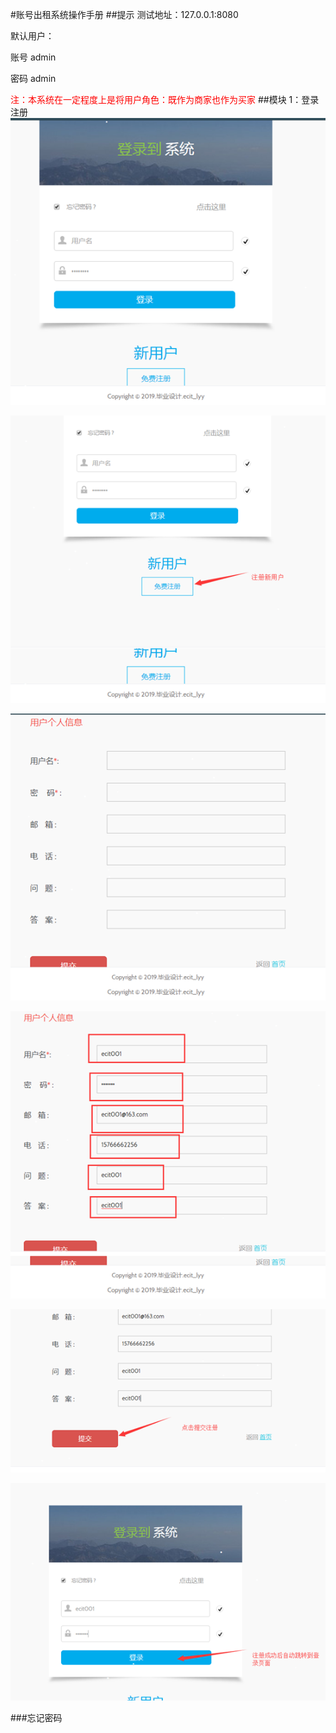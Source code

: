 #账号出租系统操作手册
##提示
测试地址：127.0.0.1:8080

默认用户： 

账号 admin

密码 admin

<font color=#FF0000>注：本系统在一定程度上是将用户角色：既作为商家也作为买家</font>
##模块 1：登录注册
![module1-0](/document/image/system_detail/module1-0.png)

![module1-1](/document/image/system_detail/module1-1.png)

![module1-2](/document/image/system_detail/module1-2.png)

![module1-3](/document/image/system_detail/module1-3.png)

![module1-4](/document/image/system_detail/module1-4.png)

![module1-5](/document/image/system_detail/module1-5.png)

###忘记密码

